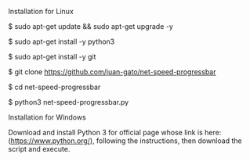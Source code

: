 Installation for Linux

$ sudo apt-get update && sudo apt-get upgrade -y

$ sudo apt-get install -y python3

$ sudo apt-get install -y git

$ git clone https://github.com/juan-gato/net-speed-progressbar

$ cd net-speed-progressbar

$ python3 net-speed-progressbar.py


Installation for Windows 

Download and install Python 3 for official page whose link is here: (https://www.python.org/), following the instructions, then download the script and execute.
